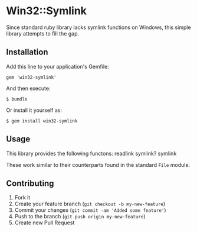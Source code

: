 # Win32::Symlink

Since standard ruby library lacks symlink functions on Windows, this simple
library attempts to fill the gap.

## Installation

Add this line to your application's Gemfile:

    gem 'win32-symlink'

And then execute:

    $ bundle

Or install it yourself as:

    $ gem install win32-symlink

## Usage

This library provides the following functons:
    readlink
    symlink?
    symlink

These work similar to their counterparts found in the standard `File` module.

## Contributing

1. Fork it
2. Create your feature branch (`git checkout -b my-new-feature`)
3. Commit your changes (`git commit -am 'Added some feature'`)
4. Push to the branch (`git push origin my-new-feature`)
5. Create new Pull Request
